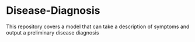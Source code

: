 # Disease-Diagnosis
This repository covers a model that can take a description of symptoms and output a preliminary disease diagnosis
